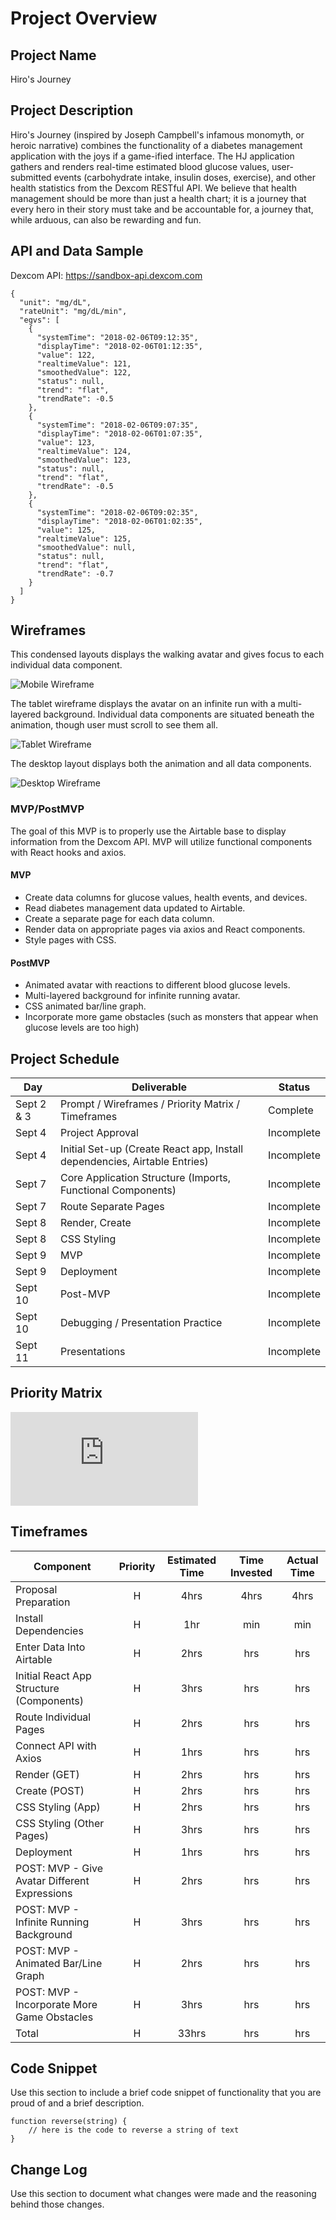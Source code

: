 # Project Overview

## Project Name

Hiro's Journey

## Project Description

Hiro's Journey (inspired by Joseph Campbell's infamous monomyth, or heroic narrative) combines the functionality of a diabetes management application with the joys if a game-ified interface. The HJ application gathers and renders real-time estimated blood glucose values, user-submitted events (carbohydrate intake, insulin doses, exercise), and other health statistics from the Dexcom RESTful API. We believe that health management should be more than just a health chart; it is a journey that every hero in their story must take and be accountable for, a journey that, while arduous, can also be rewarding and fun.

## API and Data Sample

Dexcom API: https://sandbox-api.dexcom.com

```
{
  "unit": "mg/dL",
  "rateUnit": "mg/dL/min",
  "egvs": [
    {
      "systemTime": "2018-02-06T09:12:35",
      "displayTime": "2018-02-06T01:12:35",
      "value": 122,
      "realtimeValue": 121,
      "smoothedValue": 122,
      "status": null,
      "trend": "flat",
      "trendRate": -0.5
    },
    {
      "systemTime": "2018-02-06T09:07:35",
      "displayTime": "2018-02-06T01:07:35",
      "value": 123,
      "realtimeValue": 124,
      "smoothedValue": 123,
      "status": null,
      "trend": "flat",
      "trendRate": -0.5
    },
    {
      "systemTime": "2018-02-06T09:02:35",
      "displayTime": "2018-02-06T01:02:35",
      "value": 125,
      "realtimeValue": 125,
      "smoothedValue": null,
      "status": null,
      "trend": "flat",
      "trendRate": -0.7
    }
  ]
}
```

## Wireframes

This condensed layouts displays the walking avatar and gives focus to each individual data component.

![Mobile Wireframe](https://res.cloudinary.com/ashgon/image/upload/v1599214524/mobile_hfe0ck.png)

The tablet wireframe displays the avatar on an infinite run with a multi-layered background. Individual data components are situated beneath the animation, though user must scroll to see them all.

![Tablet Wireframe](https://res.cloudinary.com/ashgon/image/upload/v1599214524/ipad_xez4ci.png)

The desktop layout displays both the animation and all data components.

![Desktop Wireframe](https://res.cloudinary.com/ashgon/image/upload/v1599214524/desktop_fatnvk.png)

### MVP/PostMVP

The goal of this MVP is to properly use the Airtable base to display information from the Dexcom API. MVP will utilize functional components with React hooks and axios. 

#### MVP 

- Create data columns for glucose values, health events, and devices.
- Read diabetes management data updated to Airtable.
- Create a separate page for each data column.
- Render data on appropriate pages via axios and React components.
- Style pages with CSS. 

#### PostMVP  

- Animated avatar with reactions to different blood glucose levels.
- Multi-layered background for infinite running avatar. 
- CSS animated bar/line graph.
- Incorporate more game obstacles (such as monsters that appear when glucose levels are too high)

## Project Schedule

|  Day | Deliverable | Status
|---|---| ---|
|Sept 2 & 3| Prompt / Wireframes / Priority Matrix / Timeframes | Complete
|Sept 4| Project Approval | Incomplete
|Sept 4| Initial Set-up (Create React app, Install dependencies, Airtable Entries) | Incomplete
|Sept 7| Core Application Structure (Imports, Functional Components) | Incomplete
|Sept 7| Route Separate Pages | Incomplete
|Sept 8| Render, Create | Incomplete
|Sept 8| CSS Styling | Incomplete
|Sept 9| MVP | Incomplete
|Sept 9| Deployment | Incomplete
|Sept 10| Post-MVP | Incomplete
|Sept 10| Debugging / Presentation Practice | Incomplete
|Sept 11| Presentations | Incomplete

## Priority Matrix

![Priority Matrix](https://res.cloudinary.com/ashgon/image/upload/v1599227432/Priority_Matrix_akhv9d.pdf)

## Timeframes

| Component | Priority | Estimated Time | Time Invested | Actual Time |
| --- | :---: |  :---: | :---: | :---: |
| Proposal Preparation | H | 4hrs | 4hrs | 4hrs |
| Install Dependencies | H | 1hr | min | min |
| Enter Data Into Airtable | H | 2hrs | hrs | hrs |
| Initial React App Structure (Components) | H | 3hrs | hrs | hrs |
| Route Individual Pages | H | 2hrs| hrs | hrs |
| Connect API with Axios | H | 1hrs| hrs | hrs |
| Render (GET) | H | 2hrs| hrs | hrs |
| Create (POST) | H | 2hrs| hrs | hrs |
| CSS Styling (App) | H | 2hrs| hrs | hrs |
| CSS Styling (Other Pages) | H | 3hrs| hrs | hrs |
| Deployment | H | 1hrs | hrs | hrs |
| POST: MVP - Give Avatar Different Expressions | H | 2hrs| hrs | hrs |
| POST: MVP - Infinite Running Background | H | 3hrs| hrs | hrs |
| POST: MVP - Animated Bar/Line Graph | H | 2hrs| hrs | hrs |
| POST: MVP - Incorporate More Game Obstacles | H | 3hrs| hrs | hrs |
| Total | H | 33hrs| hrs | hrs |

## Code Snippet

Use this section to include a brief code snippet of functionality that you are proud of and a brief description.  

```
function reverse(string) {
	// here is the code to reverse a string of text
}
```

## Change Log
 Use this section to document what changes were made and the reasoning behind those changes. 